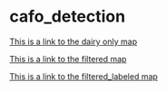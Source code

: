 # cafo_detection

[This is a link to the dairy only map](https://bovi-analytics.github.io/cafo_detection/dairy_cafos_satellite_map.html)

[This is a link to the filtered map](https://bovi-analytics.github.io/cafo_detection/cafo_filtered.html)

[This is a link to the filtered_labeled map](https://bovi-analytics.github.io/cafo_detection/labeled_farms_map.html)


